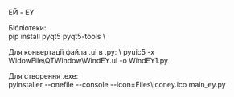 ЕЙ - EY



Бібліотеки: \
pip install pyqt5 pyqt5-tools \


Для конвертації файла .ui в .py: \ 
pyuic5 -x WidowFile\QTWindow\WindEY.ui -o WindEY1.py


Для створення .exe: \
pyinstaller --onefile --console --icon=Files\iconey.ico main_ey.py


